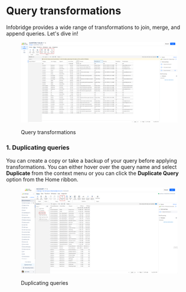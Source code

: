 # Query transformations

Infobridge provides a wide range of transformations to join, merge, and append queries. Let's dive in!&#x20;

<figure><img src="../../../.gitbook/assets/image (1).png" alt=""><figcaption><p>Query transformations</p></figcaption></figure>

###



### 1. Duplicating queries

You can create a copy or take a backup of your query before applying transformations. You can either hover over the query name and select **Duplicate** from the context menu or you can click the **Duplicate Query** option from the Home ribbon.

<figure><img src="../../../.gitbook/assets/2024-12-23_08h40_52.png" alt=""><figcaption><p>Duplicating queries</p></figcaption></figure>

###
